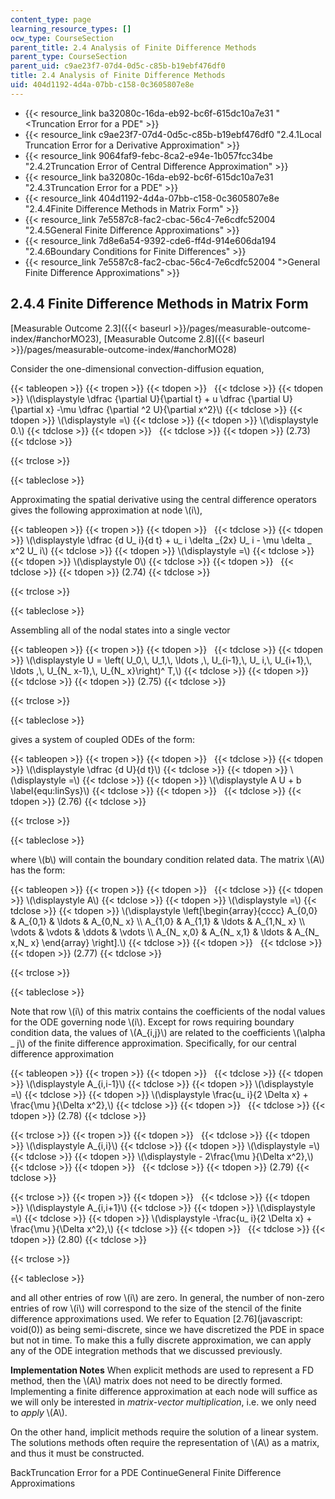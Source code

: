 ```yaml
---
content_type: page
learning_resource_types: []
ocw_type: CourseSection
parent_title: 2.4 Analysis of Finite Difference Methods
parent_type: CourseSection
parent_uid: c9ae23f7-07d4-0d5c-c85b-b19ebf476df0
title: 2.4 Analysis of Finite Difference Methods
uid: 404d1192-4d4a-07bb-c158-0c3605807e8e
---
```


*   {{< resource_link ba32080c-16da-eb92-bc6f-615dc10a7e31 "\<Truncation Error for a PDE" >}}
*   {{< resource_link c9ae23f7-07d4-0d5c-c85b-b19ebf476df0 "2.4.1Local Truncation Error for a Derivative Approximation" >}}
*   {{< resource_link 9064faf9-febc-8ca2-e94e-1b057fcc34be "2.4.2Truncation Error of Central Difference Approximation" >}}
*   {{< resource_link ba32080c-16da-eb92-bc6f-615dc10a7e31 "2.4.3Truncation Error for a PDE" >}}
*   {{< resource_link 404d1192-4d4a-07bb-c158-0c3605807e8e "2.4.4Finite Difference Methods in Matrix Form" >}}
*   {{< resource_link 7e5587c8-fac2-cbac-56c4-7e6cdfc52004 "2.4.5General Finite Difference Approximations" >}}
*   {{< resource_link 7d8e6a54-9392-cde6-ff4d-914e606da194 "2.4.6Boundary Conditions for Finite Differences" >}}
*   {{< resource_link 7e5587c8-fac2-cbac-56c4-7e6cdfc52004 "\>General Finite Difference Approximations" >}}

2.4.4 Finite Difference Methods in Matrix Form
----------------------------------------------

[Measurable Outcome 2.3]({{< baseurl >}}/pages/measurable-outcome-index/#anchorMO23), [Measurable Outcome 2.8]({{< baseurl >}}/pages/measurable-outcome-index/#anchorMO28)

Consider the one-dimensional convection-diffusion equation,

{{< tableopen >}}
{{< tropen >}}
{{< tdopen >}}
 
{{< tdclose >}}
{{< tdopen >}}
\\(\\displaystyle \\dfrac {\\partial U}{\\partial t} + u \\dfrac {\\partial U}{\\partial x} -\\mu \\dfrac {\\partial ^2 U}{\\partial x^2}\\)
{{< tdclose >}}
{{< tdopen >}}
\\(\\displaystyle =\\)
{{< tdclose >}}
{{< tdopen >}}
\\(\\displaystyle 0.\\)
{{< tdclose >}}
{{< tdopen >}}
 
{{< tdclose >}}
{{< tdopen >}}
(2.73)
{{< tdclose >}}

{{< trclose >}}

{{< tableclose >}}

Approximating the spatial derivative using the central difference operators gives the following approximation at node \\(i\\),

{{< tableopen >}}
{{< tropen >}}
{{< tdopen >}}
 
{{< tdclose >}}
{{< tdopen >}}
\\(\\displaystyle \\dfrac {d U\_ i}{d t} + u\_ i \\delta \_{2x} U\_ i - \\mu \\delta \_ x^2 U\_ i\\)
{{< tdclose >}}
{{< tdopen >}}
\\(\\displaystyle =\\)
{{< tdclose >}}
{{< tdopen >}}
\\(\\displaystyle 0\\)
{{< tdclose >}}
{{< tdopen >}}
 
{{< tdclose >}}
{{< tdopen >}}
(2.74)
{{< tdclose >}}

{{< trclose >}}

{{< tableclose >}}

Assembling all of the nodal states into a single vector

{{< tableopen >}}
{{< tropen >}}
{{< tdopen >}}
 
{{< tdclose >}}
{{< tdopen >}}
\\(\\displaystyle U = \\left( U\_0,\\, U\_1,\\, \\ldots ,\\, U\_{i-1},\\, U\_ i,\\, U\_{i+1},\\, \\ldots ,\\, U\_{N\_ x-1},\\, U\_{N\_ x}\\right)^ T,\\)
{{< tdclose >}}
{{< tdopen >}}
 
{{< tdclose >}}
{{< tdopen >}}
(2.75)
{{< tdclose >}}

{{< trclose >}}

{{< tableclose >}}

gives a system of coupled ODEs of the form:

{{< tableopen >}}
{{< tropen >}}
{{< tdopen >}}
 
{{< tdclose >}}
{{< tdopen >}}
\\(\\displaystyle \\dfrac {d U}{d t}\\)
{{< tdclose >}}
{{< tdopen >}}
\\(\\displaystyle =\\)
{{< tdclose >}}
{{< tdopen >}}
\\(\\displaystyle A U + b \\label{equ:linSys}\\)
{{< tdclose >}}
{{< tdopen >}}
 
{{< tdclose >}}
{{< tdopen >}}
(2.76)
{{< tdclose >}}

{{< trclose >}}

{{< tableclose >}}

where \\(b\\) will contain the boundary condition related data. The matrix \\(A\\) has the form:

{{< tableopen >}}
{{< tropen >}}
{{< tdopen >}}
 
{{< tdclose >}}
{{< tdopen >}}
\\(\\displaystyle A\\)
{{< tdclose >}}
{{< tdopen >}}
\\(\\displaystyle =\\)
{{< tdclose >}}
{{< tdopen >}}
\\(\\displaystyle \\left\[\\begin{array}{cccc} A\_{0,0} & A\_{0,1} & \\ldots & A\_{0,N\_ x} \\\\ A\_{1,0} & A\_{1,1} & \\ldots & A\_{1,N\_ x} \\\\ \\vdots & \\vdots & \\ddots & \\vdots \\\\ A\_{N\_ x,0} & A\_{N\_ x,1} & \\ldots & A\_{N\_ x,N\_ x} \\end{array} \\right\].\\)
{{< tdclose >}}
{{< tdopen >}}
 
{{< tdclose >}}
{{< tdopen >}}
(2.77)
{{< tdclose >}}

{{< trclose >}}

{{< tableclose >}}

Note that row \\(i\\) of this matrix contains the coefficients of the nodal values for the ODE governing node \\(i\\). Except for rows requiring boundary condition data, the values of \\(A\_{i,j}\\) are related to the coefficients \\(\\alpha \_ j\\) of the finite difference approximation. Specifically, for our central difference approximation

{{< tableopen >}}
{{< tropen >}}
{{< tdopen >}}
 
{{< tdclose >}}
{{< tdopen >}}
\\(\\displaystyle A\_{i,i-1}\\)
{{< tdclose >}}
{{< tdopen >}}
\\(\\displaystyle =\\)
{{< tdclose >}}
{{< tdopen >}}
\\(\\displaystyle \\frac{u\_ i}{2 \\Delta x} + \\frac{\\mu }{\\Delta x^2},\\)
{{< tdclose >}}
{{< tdopen >}}
 
{{< tdclose >}}
{{< tdopen >}}
(2.78)
{{< tdclose >}}

{{< trclose >}}
{{< tropen >}}
{{< tdopen >}}
 
{{< tdclose >}}
{{< tdopen >}}
\\(\\displaystyle A\_{i,i}\\)
{{< tdclose >}}
{{< tdopen >}}
\\(\\displaystyle =\\)
{{< tdclose >}}
{{< tdopen >}}
\\(\\displaystyle - 2\\frac{\\mu }{\\Delta x^2},\\)
{{< tdclose >}}
{{< tdopen >}}
 
{{< tdclose >}}
{{< tdopen >}}
(2.79)
{{< tdclose >}}

{{< trclose >}}
{{< tropen >}}
{{< tdopen >}}
 
{{< tdclose >}}
{{< tdopen >}}
\\(\\displaystyle A\_{i,i+1}\\)
{{< tdclose >}}
{{< tdopen >}}
\\(\\displaystyle =\\)
{{< tdclose >}}
{{< tdopen >}}
\\(\\displaystyle -\\frac{u\_ i}{2 \\Delta x} + \\frac{\\mu }{\\Delta x^2},\\)
{{< tdclose >}}
{{< tdopen >}}
 
{{< tdclose >}}
{{< tdopen >}}
(2.80)
{{< tdclose >}}

{{< trclose >}}

{{< tableclose >}}

and all other entries of row \\(i\\) are zero. In general, the number of non-zero entries of row \\(i\\) will correspond to the size of the stencil of the finite difference approximations used. We refer to Equation [2.76](javascript: void(0)) as being semi-discrete, since we have discretized the PDE in space but not in time. To make this a fully discrete approximation, we can apply any of the ODE integration methods that we discussed previously.

**Implementation Notes** When explicit methods are used to represent a FD method, then the \\(A\\) matrix does not need to be directly formed. Implementing a finite difference approximation at each node will suffice as we will only be interested in _matrix-vector multiplication_, i.e. we only need to _apply_ \\(A\\).

On the other hand, implicit methods require the solution of a linear system. The solutions methods often require the representation of \\(A\\) as a matrix, and thus it must be constructed.

BackTruncation Error for a PDE ContinueGeneral Finite Difference Approximations